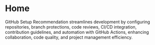 # Home
GitHub Setup Recommendation streamlines development by configuring repositories, branch protections, code reviews, CI/CD integration, contribution guidelines, and automation with GitHub Actions, enhancing collaboration, code quality, and project management efficiency.
